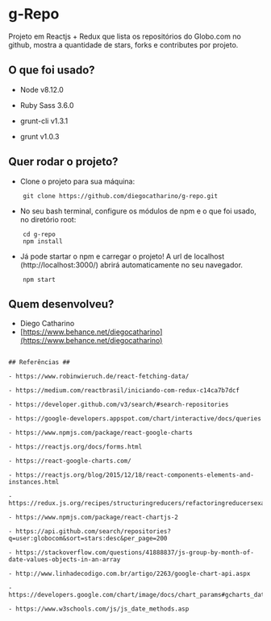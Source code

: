 # g-Repo

Projeto em Reactjs + Redux que lista os repositórios do Globo.com no github, mostra a quantidade de stars, forks e contributes por projeto.


## O que foi usado?

- Node v8.12.0

- Ruby Sass 3.6.0

- grunt-cli v1.3.1

- grunt v1.0.3


## Quer rodar o projeto?


-  Clone o projeto para sua máquina:
```
	git clone https://github.com/diegocatharino/g-repo.git
```

- No seu bash terminal, configure os módulos de npm e o que foi usado, no diretório root:
```
	cd g-repo
	npm install
```

- Já pode startar o npm e carregar o projeto! A url de localhost (http://localhost:3000/) abrirá automaticamente no seu navegador.
```	
	npm start
```


## Quem desenvolveu?

- Diego Catharino
- [https://www.behance.net/diegocatharino](https://www.behance.net/diegocatharino)


```

## Referências ##

- https://www.robinwieruch.de/react-fetching-data/

- https://medium.com/reactbrasil/iniciando-com-redux-c14ca7b7dcf

- https://developer.github.com/v3/search/#search-repositories

- https://google-developers.appspot.com/chart/interactive/docs/queries

- https://www.npmjs.com/package/react-google-charts

- https://reactjs.org/docs/forms.html

- https://react-google-charts.com/

- https://reactjs.org/blog/2015/12/18/react-components-elements-and-instances.html

- https://redux.js.org/recipes/structuringreducers/refactoringreducersexample

- https://www.npmjs.com/package/react-chartjs-2

- https://api.github.com/search/repositories?q=user:globocom&sort=stars:desc&per_page=200

- https://stackoverflow.com/questions/41888837/js-group-by-month-of-date-values-objects-in-an-array

- http://www.linhadecodigo.com.br/artigo/2263/google-chart-api.aspx

- https://developers.google.com/chart/image/docs/chart_params#gcharts_data_point_labels

- https://www.w3schools.com/js/js_date_methods.asp